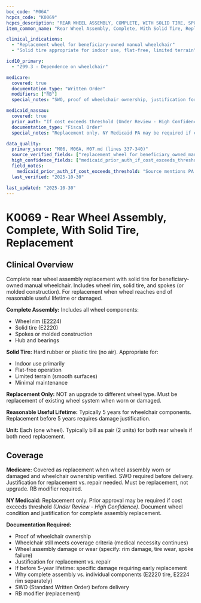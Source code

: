 ```yaml
---
boc_code: "M06A"
hcpcs_code: "K0069"
hcpcs_description: "REAR WHEEL ASSEMBLY, COMPLETE, WITH SOLID TIRE, SPOKES OR MOLDED, REPLACEMENT ONLY, EACH"
item_common_name: "Rear Wheel Assembly, Complete, With Solid Tire, Replacement"

clinical_indications:
  - "Replacement wheel for beneficiary-owned manual wheelchair"
  - "Solid tire appropriate for indoor use, flat-free, limited terrain"

icd10_primary:
  - "Z99.3 - Dependence on wheelchair"

medicare:
  covered: true
  documentation_type: "Written Order"
  modifiers: ["RB"]
  special_notes: "SWO, proof of wheelchair ownership, justification for replacement vs. repair. Must be replacement only (not upgrade). Billed per each. Includes rim, tire, spokes. Replacement when original reaches 5-year lifetime or damaged. Includes E2220, E2224 components."

medicaid_nassau:
  covered: true
  prior_auth: "If cost exceeds threshold (Under Review - High Confidence)"
  documentation_type: "Fiscal Order"
  special_notes: "Replacement only. NY Medicaid PA may be required if cost exceeds threshold."

data_quality:
  primary_source: "M06, M06A, M07.md (lines 337-340)"
  source_verified_fields: ["replacement_wheel_for_beneficiary_owned_manual_wheelchair", "solid_tire_for_indoor_flat_free", "swo_proof_of_ownership_required", "replacement_only_not_upgrade", "billed_per_each", "includes_rim_tire_spokes", "includes_e2220_e2224"]
  high_confidence_fields: ["medicaid_prior_auth_if_cost_exceeds_threshold"]
  field_notes:
    medicaid_prior_auth_if_cost_exceeds_threshold: "Source mentions PA may be required if cost exceeds threshold; typical for higher-cost replacements"
  last_verified: "2025-10-30"

last_updated: "2025-10-30"
---
```


# K0069 - Rear Wheel Assembly, Complete, With Solid Tire, Replacement

## Clinical Overview

Complete rear wheel assembly replacement with solid tire for beneficiary-owned manual wheelchair. Includes wheel rim, solid tire, and spokes (or molded construction). For replacement when wheel reaches end of reasonable useful lifetime or damaged.

**Complete Assembly:** Includes all wheel components:
- Wheel rim (E2224)
- Solid tire (E2220)
- Spokes or molded construction
- Hub and bearings

**Solid Tire:** Hard rubber or plastic tire (no air). Appropriate for:
- Indoor use primarily
- Flat-free operation
- Limited terrain (smooth surfaces)
- Minimal maintenance

**Replacement Only:** NOT an upgrade to different wheel type. Must be replacement of existing wheel system when worn or damaged.

**Reasonable Useful Lifetime:** Typically 5 years for wheelchair components. Replacement before 5 years requires damage justification.

**Unit:** Each (one wheel). Typically bill as pair (2 units) for both rear wheels if both need replacement.

## Coverage

**Medicare:** Covered as replacement when wheel assembly worn or damaged and wheelchair ownership verified. SWO required before delivery. Justification for replacement vs. repair needed. Must be replacement, not upgrade. RB modifier required.

**NY Medicaid:** Replacement only. Prior approval may be required if cost exceeds threshold *(Under Review - High Confidence)*. Document wheel condition and justification for complete assembly replacement.

**Documentation Required:**
- Proof of wheelchair ownership
- Wheelchair still meets coverage criteria (medical necessity continues)
- Wheel assembly damage or wear (specify: rim damage, tire wear, spoke failure)
- Justification for replacement vs. repair
- If before 5-year lifetime: specific damage requiring early replacement
- Why complete assembly vs. individual components (E2220 tire, E2224 rim separately)
- SWO (Standard Written Order) before delivery
- RB modifier (replacement)
